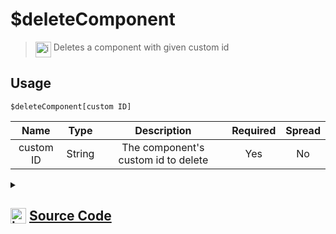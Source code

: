 # $deleteComponent
> <img align="top" src="https://upload.wikimedia.org/wikipedia/commons/thumb/e/e4/Infobox_info_icon.svg/160px-Infobox_info_icon.svg.png?20150409153300" alt="image" width="25" height="auto"> Deletes a component with given custom id
## Usage
```
$deleteComponent[custom ID]
```
| Name | Type | Description | Required | Spread
| :---: | :---: | :---: | :---: | :---: |
custom ID | String | The component's custom id to delete | Yes | No
<details>
<summary>
    
## <img align="top" src="https://cdn4.iconfinder.com/data/icons/iconsimple-logotypes/512/github-512.png" alt="image" width="25" height="auto">  [Source Code](https://github.com/tryforge/ForgeScript-V2/blob/main/src/native/deleteComponent.ts)
    
</summary>
    
```ts
import { ArgType, NativeFunction, Return } from "../structures"

export default new NativeFunction({
    name: "$deleteComponent",
    version: "1.0.0",
    description: "Deletes a component with given custom id",
    brackets: true,
    args: [
        {
            name: "custom ID",
            description: "The component's custom id to delete",
            rest: false,
            required: true,
            type: ArgType.String,
        },
    ],
    unwrap: true,
    execute(ctx, [id]) {
        for (let i = 0, len = ctx.container.components.length; i < len; i++) {
            const comp = ctx.container.components[i]
            const index = comp.components.findIndex((x) => "custom_id" in x.data && x.data.custom_id === id)
            if (index !== -1) {
                comp.components.splice(index, 1)
                break
            }
        }

        return this.success()
    },
})

```
    
</details>